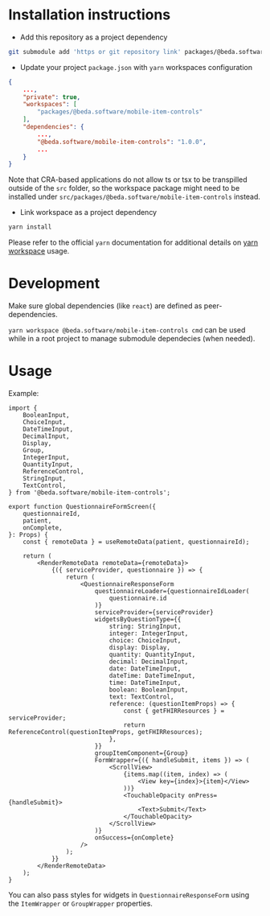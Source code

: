 # Installation instructions

-   Add this repository as a project dependency

```sh
git submodule add 'https or git repository link' packages/@beda.software/mobile-item-controls/
```

-   Update your project `package.json` with `yarn` workspaces configuration

```json
{
    ...,
    "private": true,
    "workspaces": [
        "packages/@beda.software/mobile-item-controls"
    ],
    "dependencies": {
        ...,
        "@beda.software/mobile-item-controls": "1.0.0",
        ...
    }
}
```

Note that CRA-based applications do not allow ts or tsx to be transpilled outside of the `src` folder, so the workspace package might need to be installed under `src/packages/@beda.software/mobile-item-controls` instead.

-   Link workspace as a project dependency

```sh
yarn install
```

Please refer to the official `yarn` documentation for additional details on [yarn workspace](https://classic.yarnpkg.com/lang/en/docs/workspaces/) usage.

# Development

Make sure global dependencies (like `react`) are defined as peer-dependencies.

`yarn workspace @beda.software/mobile-item-controls cmd` can be used while in a root project to manage submodule dependecies (when needed).

# Usage

Example:

```tsx
import {
    BooleanInput,
    ChoiceInput,
    DateTimeInput,
    DecimalInput,
    Display,
    Group,
    IntegerInput,
    QuantityInput,
    ReferenceControl,
    StringInput,
    TextControl,
} from '@beda.software/mobile-item-controls';

export function QuestionnaireFormScreen({
    questionnaireId,
    patient,
    onComplete,
}: Props) {
    const { remoteData } = useRemoteData(patient, questionnaireId);

    return (
        <RenderRemoteData remoteData={remoteData}>
            {({ serviceProvider, questionnaire }) => {
                return (
                    <QuestionnaireResponseForm
                        questionnaireLoader={questionnaireIdLoader(
                            questionnaire.id
                        )}
                        serviceProvider={serviceProvider}
                        widgetsByQuestionType={{
                            string: StringInput,
                            integer: IntegerInput,
                            choice: ChoiceInput,
                            display: Display,
                            quantity: QuantityInput,
                            decimal: DecimalInput,
                            date: DateTimeInput,
                            dateTime: DateTimeInput,
                            time: DateTimeInput,
                            boolean: BooleanInput,
                            text: TextControl,
                            reference: (questionItemProps) => {
                                const { getFHIRResources } = serviceProvider;
                                return ReferenceControl(questionItemProps, getFHIRResources);
                            },
                        }}
                        groupItemComponent={Group}
                        FormWrapper={({ handleSubmit, items }) => (
                            <ScrollView>
                                {items.map((item, index) => (
                                    <View key={index}>{item}</View>
                                ))}
                                <TouchableOpacity onPress={handleSubmit}>
                                    <Text>Submit</Text>
                                </TouchableOpacity>
                            </ScrollView>
                        )}
                        onSuccess={onComplete}
                    />
                );
            }}
        </RenderRemoteData>
    );
}
```

You can also pass styles for widgets in `QuestionnaireResponseForm` using the `ItemWrapper` or `GroupWrapper` properties.
